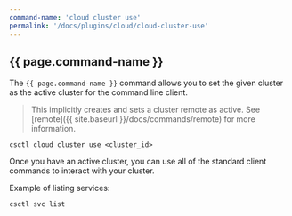 ```yaml
---
command-name: 'cloud cluster use'
permalink: '/docs/plugins/cloud/cloud-cluster-use'
---
```


<h2> {{ page.command-name }} </h2>

The `{{ page.command-name }}` command allows you to set the given cluster as the active cluster for the command line client.

> This implicitly creates and sets a cluster remote as active. See [remote]({{ site.baseurl }}/docs/commands/remote) for more information.

`csctl cloud cluster use <cluster_id>`

Once you have an active cluster, you can use all of the standard client commands to interact with your cluster.

Example of listing services:

`csctl svc list`

